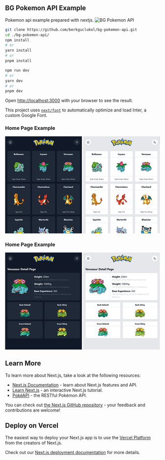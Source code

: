 ## BG Pokemon API Example

Pokemon api example prepared with nextjs.
![BG Pokemon API](https://github.com/berkguclukol/bg-pokemon-api/blob/main/public/international_pok%C3%A9mon_logo.svg?raw=true)

```bash
git clone https://github.com/berkguclukol/bg-pokemon-api.git
cd ./bg-pokemon-api/
npm install
# or
yarn install
# or
pnpm install
```
```bash
npm run dev
# or
yarn dev
# or
pnpm dev
```

Open [http://localhost:3000](http://localhost:3000) with your browser to see the result.

This project uses [`next/font`](https://nextjs.org/docs/basic-features/font-optimization) to automatically optimize and load Inter, a custom Google Font.

### Home Page Example
![BG Pokemon API](https://github.com/berkguclukol/bg-pokemon-api/blob/main/public/screenshot/homepage_dark.png?raw=true)
![BG Pokemon API](https://github.com/berkguclukol/bg-pokemon-api/blob/main/public/screenshot/homepage_light.png?raw=true)
### Home Page Example
![BG Pokemon API](https://github.com/berkguclukol/bg-pokemon-api/blob/main/public/screenshot/detail_page_dark.png?raw=true)
![BG Pokemon API](https://github.com/berkguclukol/bg-pokemon-api/blob/main/public/screenshot/detail_page_light.png?raw=true)


## Learn More

To learn more about Next.js, take a look at the following resources:

- [Next.js Documentation](https://nextjs.org/docs) - learn about Next.js features and API.
- [Learn Next.js](https://nextjs.org/learn) - an interactive Next.js tutorial.
- [Pok&#xE9;API](https://pokeapi.co/) - the RESTful Pokémon API.

You can check out [the Next.js GitHub repository](https://github.com/vercel/next.js/) - your feedback and contributions are welcome!

## Deploy on Vercel

The easiest way to deploy your Next.js app is to use the [Vercel Platform](https://vercel.com/new?utm_medium=default-template&filter=next.js&utm_source=create-next-app&utm_campaign=create-next-app-readme) from the creators of Next.js.

Check out our [Next.js deployment documentation](https://nextjs.org/docs/deployment) for more details.
